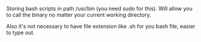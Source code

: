 Storing bash scripts in path /usr/bin (you need sudo for this).
Will allow you to call the binary no matter your current working directory.

Also it's not necessary to have file extension like .sh for you bash file, easier to type out.